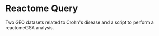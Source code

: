 # Reactome Query
Two GEO datasets related to Crohn's disease and a script
to perform a reactomeGSA analysis.
